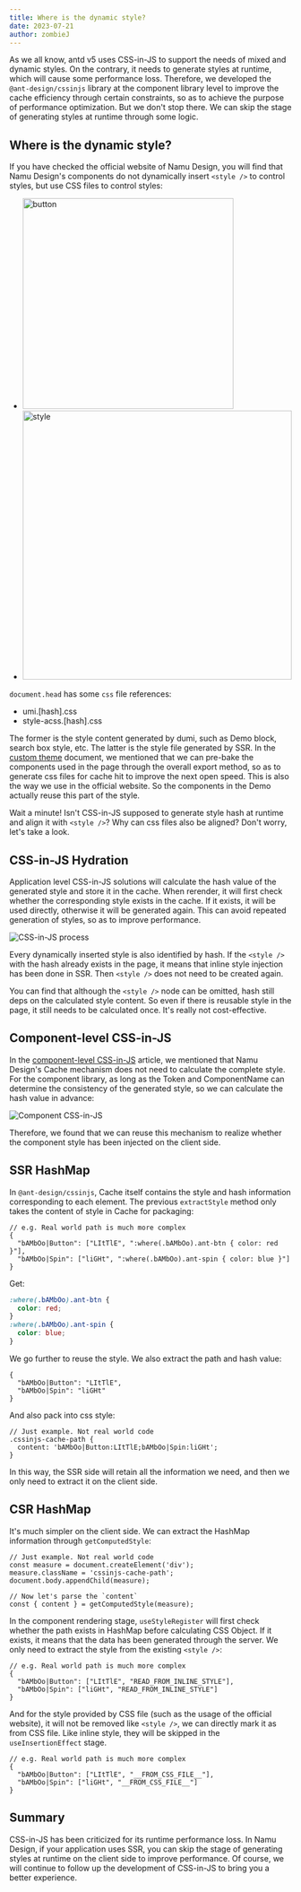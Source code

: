 ```yaml
---
title: Where is the dynamic style?
date: 2023-07-21
author: zombieJ
---
```


As we all know, antd v5 uses CSS-in-JS to support the needs of mixed and dynamic styles. On the contrary, it needs to generate styles at runtime, which will cause some performance loss. Therefore, we developed the `@ant-design/cssinjs` library at the component library level to improve the cache efficiency through certain constraints, so as to achieve the purpose of performance optimization. But we don't stop there. We can skip the stage of generating styles at runtime through some logic.

## Where is the dynamic style?

If you have checked the official website of Namu Design, you will find that Namu Design's components do not dynamically insert `<style />` to control styles, but use CSS files to control styles:

- <img width="376" alt="button" src="https://github.com/ant-design/ant-design/assets/5378891/82fc5e7a-8d68-4c37-b892-e75097f80ff8" />
- <img width="480" alt="style" src="https://github.com/ant-design/ant-design/assets/5378891/ab31820e-6602-4421-9101-50cb70738058" />

`document.head` has some `css` file references:

- umi.\[hash].css
- style-acss.\[hash].css

The former is the style content generated by dumi, such as Demo block, search box style, etc. The latter is the style file generated by SSR. In the [custom theme](/docs/react/customize-theme) document, we mentioned that we can pre-bake the components used in the page through the overall export method, so as to generate css files for cache hit to improve the next open speed. This is also the way we use in the official website. So the components in the Demo actually reuse this part of the style.

Wait a minute! Isn't CSS-in-JS supposed to generate style hash at runtime and align it with `<style />`? Why can css files also be aligned? Don't worry, let's take a look.

## CSS-in-JS Hydration

Application level CSS-in-JS solutions will calculate the hash value of the generated style and store it in the cache. When rerender, it will first check whether the corresponding style exists in the cache. If it exists, it will be used directly, otherwise it will be generated again. This can avoid repeated generation of styles, so as to improve performance.

![CSS-in-JS process](https://github.com/ant-design/ant-design/assets/5378891/aa8825c9-a78a-4326-ac13-30a27cbe14b6)

Every dynamically inserted style is also identified by hash. If the `<style />` with the hash already exists in the page, it means that inline style injection has been done in SSR. Then `<style />` does not need to be created again.

You can find that although the `<style />` node can be omitted, hash still deps on the calculated style content. So even if there is reusable style in the page, it still needs to be calculated once. It's really not cost-effective.

## Component-level CSS-in-JS

In the [component-level CSS-in-JS](/docs/blog/css-in-js) article, we mentioned that Namu Design's Cache mechanism does not need to calculate the complete style. For the component library, as long as the Token and ComponentName can determine the consistency of the generated style, so we can calculate the hash value in advance:

![Component CSS-in-JS](https://mdn.alipayobjects.com/huamei_7uahnr/afts/img/A*yZMNSYVtxnAAAAAAAAAAAAAADrJ8AQ/original)

Therefore, we found that we can reuse this mechanism to realize whether the component style has been injected on the client side.

## SSR HashMap

In `@ant-design/cssinjs`, Cache itself contains the style and hash information corresponding to each element. The previous `extractStyle` method only takes the content of style in Cache for packaging:

```tsx
// e.g. Real world path is much more complex
{
  "bAMbOo|Button": ["LItTlE", ":where(.bAMbOo).ant-btn { color: red }"],
  "bAMbOo|Spin": ["liGHt", ":where(.bAMbOo).ant-spin { color: blue }"]
}
```

Get:

```css
:where(.bAMbOo).ant-btn {
  color: red;
}
:where(.bAMbOo).ant-spin {
  color: blue;
}
```

We go further to reuse the style. We also extract the path and hash value:

```tsx
{
  "bAMbOo|Button": "LItTlE",
  "bAMbOo|Spin": "liGHt"
}
```

And also pack into css style:

```less
// Just example. Not real world code
.cssinjs-cache-path {
  content: 'bAMbOo|Button:LItTlE;bAMbOo|Spin:liGHt';
}
```

In this way, the SSR side will retain all the information we need, and then we only need to extract it on the client side.

## CSR HashMap

It's much simpler on the client side. We can extract the HashMap information through `getComputedStyle`:

```tsx
// Just example. Not real world code
const measure = document.createElement('div');
measure.className = 'cssinjs-cache-path';
document.body.appendChild(measure);

// Now let's parse the `content`
const { content } = getComputedStyle(measure);
```

In the component rendering stage, `useStyleRegister` will first check whether the path exists in HashMap before calculating CSS Object. If it exists, it means that the data has been generated through the server. We only need to extract the style from the existing `<style />`:

```tsx
// e.g. Real world path is much more complex
{
  "bAMbOo|Button": ["LItTlE", "READ_FROM_INLINE_STYLE"],
  "bAMbOo|Spin": ["liGHt", "READ_FROM_INLINE_STYLE"]
}
```

And for the style provided by CSS file (such as the usage of the official website), it will not be removed like `<style />`, we can directly mark it as from CSS file. Like inline style, they will be skipped in the `useInsertionEffect` stage.

```tsx
// e.g. Real world path is much more complex
{
  "bAMbOo|Button": ["LItTlE", "__FROM_CSS_FILE__"],
  "bAMbOo|Spin": ["liGHt", "__FROM_CSS_FILE__"]
}
```

## Summary

CSS-in-JS has been criticized for its runtime performance loss. In Namu Design, if your application uses SSR, you can skip the stage of generating styles at runtime on the client side to improve performance. Of course, we will continue to follow up the development of CSS-in-JS to bring you a better experience.
